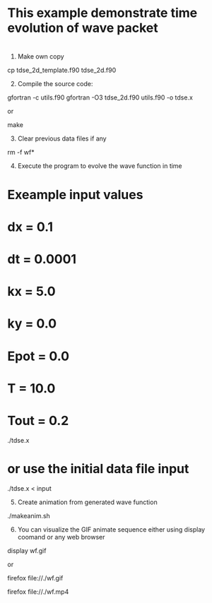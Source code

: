 # This example demonstrate time evolution of wave packet
#

1. Make own copy

cp tdse_2d_template.f90 tdse_2d.f90

2. Compile the source code:


gfortran -c utils.f90
gfortran -O3 tdse_2d.f90 utils.f90 -o tdse.x

or

make

3. Clear previous data files if any

rm -f wf*

4. Execute the program to evolve the wave function in time

# Exeample input values
# dx   = 0.1
# dt   = 0.0001
# kx   = 5.0 
# ky   = 0.0
# Epot = 0.0 
# T    = 10.0
# Tout = 0.2


./tdse.x 

# or use the initial data file input

./tdse.x < input 

5. Create animation from generated wave function

./makeanim.sh

6. You can visualize the GIF animate sequence either using display coomand or any web browser

display wf.gif 

or

firefox file://./wf.gif

firefox file://./wf.mp4
